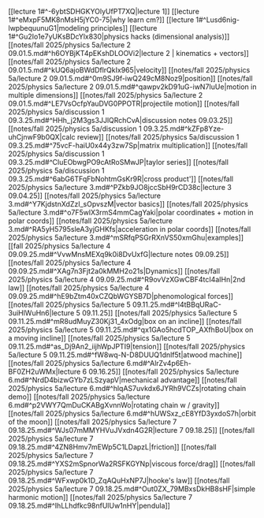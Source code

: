 [[lecture 1#^-6ybtSDHGKYOlyUfPT7XQ|lecture 1]]
	[[lecture 1#^eMxpF5MK8nMsH5jYC0-75|why learn cm?]]
	[[lecture 1#^Lusd6nig-lwpbequunuG1|modeling principles]]
	[[lecture 1#^Gu2Io1e7yUKsBDcYlx830|physics hacks (dimensional analysis)]]
[[notes/fall 2025/physics 5a/lecture 2 09.01.5.md#^h6OYBjKT4pEKshDLOOVi2|lecture 2 | kinematics + vectors]]
	[[notes/fall 2025/physics 5a/lecture 2 09.01.5.md#^kUQ6ajoBWdDflrQkIx965|velocity]]
	[[notes/fall 2025/physics 5a/lecture 2 09.01.5.md#^0m9SJ9f-iwQ249cM8Noz9|position]]
	[[notes/fall 2025/physics 5a/lecture 2 09.01.5.md#^qawpv2kD91uG-iwN7IuUe|motion in multiple dimensions]]
	[[notes/fall 2025/physics 5a/lecture 2 09.01.5.md#^LE7VsOcfpYauDVG0PPOTR|projectile motion]]
[[notes/fall 2025/physics 5a/discussion 1 09.3.25.md#^HHh_j2M3gs3JJlQRchCvA|discussion notes 09.03.25]]
	[[notes/fall 2025/physics 5a/discussion 1 09.3.25.md#^kZFp8Yze-uhCjnwF9b0QX|calc review]]
	[[notes/fall 2025/physics 5a/discussion 1 09.3.25.md#^75vcF-haiU0x44y3zw7Sp|matrix multiplication]]
	[[notes/fall 2025/physics 5a/discussion 1 09.3.25.md#^CluEObwgPO9cAtRoSMwJP|taylor series]]
	[[notes/fall 2025/physics 5a/discussion 1 09.3.25.md#^6abG6TFqFbNohtmGsKr9R|cross product']]
[[notes/fall 2025/physics 5a/lecture 3.md#^PZkb9JO8jccSbH9rCD38c|lecture 3 09.04.25]]
	[[notes/fall 2025/physics 5a/lecture 3.md#^Y7KjdstnXdZzI_sOpvszM|vector basics]]
	[[notes/fall 2025/physics 5a/lecture 3.md#^o7F5wlX3rmS4mmCagYaki|polar coordinates + motion in polar coords]]
	[[notes/fall 2025/physics 5a/lecture 3.md#^RA5yH5795sleA3yjGHKfs|acceleration in polar coords]]
	[[notes/fall 2025/physics 5a/lecture 3.md#^mSRfqPSGrRXnVS50xmGhu|examples]]
[[fall 2025/physics 5a/lecture 4 09.09.25.md#^VvwMnsMEXq9k0i8DvUxfG|lecture notes 09.09.25]]
	[[notes/fall 2025/physics 5a/lecture 4 09.09.25.md#^XAg7n3Fjt2a0kMMH2o21s|Dynamics]]
	[[notes/fall 2025/physics 5a/lecture 4 09.09.25.md#^R9ovVzXGwCBF4tcI4aIHn|2nd law]]
	[[notes/fall 2025/physics 5a/lecture 4 09.09.25.md#^hE9bZtm40xCZQbWGYSB7D|phenomological forces]]
[[notes/fall 2025/physics 5a/lecture 5 09.11.25.md#^l4tBBqURaC-3uiHlWuHn6|lecture 5 09.11.25]]
	[[notes/fall 2025/physics 5a/lecture 5 09.11.25.md#^mR8udMuyZ30Kj31_4xOdg|box on an incline]]
	[[notes/fall 2025/physics 5a/lecture 5 09.11.25.md#^qx1GAo5hcdTOP_AXfhBoU|box on a moving incline]]
	[[notes/fall 2025/physics 5a/lecture 5 09.11.25.md#^as_Dj9An2_iijhWpJPTI9|tension]]
	[[notes/fall 2025/physics 5a/lecture 5 09.11.25.md#^fW8wq-N-D8DUUQ1dnlf5t|atwood machine]]
[[notes/fall 2025/physics 5a/lecture 6.md#^AlrZv4p6Eh-BF0ZH2uWMx|lecture 6 09.16.25]]
	[[notes/fall 2025/physics 5a/lecture 6.md#^NrdD4bizwGYb7zLSzyapV|mechanical advantage]]
	[[notes/fall 2025/physics 5a/lecture 6.md#^hlqAS7uvkdx6JYRh9VCZs|rotating chain demo]]
	[[notes/fall 2025/physics 5a/lecture 6.md#^p2VWY7QmDuCKABgXvnnWo|rotating chain w / gravity]]
	[[notes/fall 2025/physics 5a/lecture 6.md#^hUWSxz_cE8YfD3yxdoS7h|orbit of the moon]]
[[notes/fall 2025/physics 5a/lecture 7 09.18.25.md#^WJs07mMMYHVuJVxdn4G2R|lecture 7 09.18.25]]
	[[notes/fall 2025/physics 5a/lecture 7 09.18.25.md#^4ZN8Hmv7mEWp5C1LDapzL|friction]]
	[[notes/fall 2025/physics 5a/lecture 7 09.18.25.md#^YXS2mSpnorWa2RSFKGYNp|viscous force/drag]]
	[[notes/fall 2025/physics 5a/lecture 7 09.18.25.md#^WFxwp0k1D_ZqAQuHxNP7J|hooke's law]]
	[[notes/fall 2025/physics 5a/lecture 7 09.18.25.md#^Out0ZX_79MBxsDkHB8sHF|simple harmonic motion]]
	[[notes/fall 2025/physics 5a/lecture 7 09.18.25.md#^IhLLhdfkc98nfUlUw1nHY|pendula]]

	

